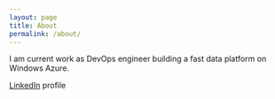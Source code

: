 ```yaml
---
layout: page
title: About
permalink: /about/
---
```


I am current work as DevOps engineer building a fast data platform on Windows Azure.

[LinkedIn](https://www.linkedin.com/in/siwei-wang-a70ba041/) profile